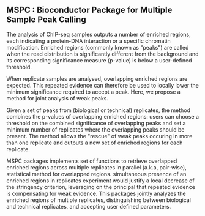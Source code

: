 ## MSPC : Bioconductor Package for Multiple Sample Peak Calling

The analysis of ChIP-seq samples outputs a number of enriched regions, each indicating a protein-DNA interaction or a specific chromatin modification. Enriched regions (commonly known as "peaks") are called when the read distribution is significantly different from the background and its corresponding significance measure (p-value) is below a user-defined threshold.

When replicate samples are analysed, overlapping enriched regions are expected. This repeated evidence can therefore be used to locally lower the minimum significance required to accept a peak. Here, we propose a method for joint analysis of weak peaks.

Given a set of peaks from (biological or technical) replicates, the method combines the p-values of overlapping enriched regions: users can choose a threshold on the combined significance of overlapping peaks and set a minimum number of replicates where the overlapping peaks should be present. The method allows the "rescue" of weak peaks occuring in more than one replicate and outputs a new set of enriched regions for each replicate.


MSPC packages implements set of functions to retrieve overlapped enriched regions across multiple replicates in parallel (a.k.a, pair-wise), statistical method for overlapped regions. simultaneous presence of an enriched regions in replicates experiment would justify a local decrease of the stringency criterion, leveraging on the principal that repeated evidence is compensating for weak evidence. This packages jointly analyzes the enriched regions of multiple replicates, distinguishing between biological and technical replicates, and accepting user defined parameters.


